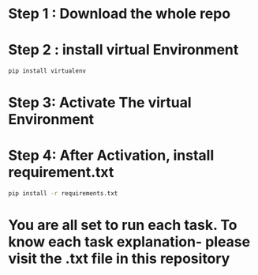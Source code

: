 # Step 1 : Download the whole repo
# Step 2 : install virtual Environment
```bash
pip install virtualenv
```
# Step 3: Activate The virtual Environment
# Step 4: After Activation, install requirement.txt
```bash
pip install -r requirements.txt
```
# You are all set to run each task. To know each task explanation- please visit the .txt file in this repository 